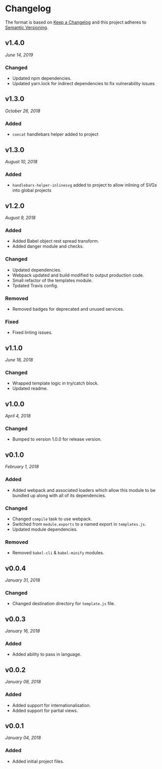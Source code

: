 # Changelog

The format is based on [Keep a Changelog](http://keepachangelog.com/en/1.0.0/)
and this project adheres to [Semantic Versioning](http://semver.org/spec/v2.0.0.html).


v1.4.0
------------------------------
*June 14, 2019*

### Changed
- Updated npm dependencies.
- Updated yarn.lock for indirect dependencies to fix vulnerability issues


v1.3.0
------------------------------
*October 26, 2018*

### Added
- `concat` handlebars helper added to project


v1.3.0
------------------------------
*August 10, 2018*

### Added
- `handlebars-helper-inlinesvg` added to project to allow inlining of SVGs into global projects


v1.2.0
------------------------------
*August 9, 2018*

### Added
- Added Babel object rest spread transform.
- Added danger module and checks.

### Changed
- Updated dependencies.
- Webpack updated and build modified to output production code.
- Small refactor of the templates module.
- Tpdated Travis config.

### Removed
- Removed badges for deprecated and unused services.

### Fixed
- Fixed linting issues.


v1.1.0
------------------------------
*June 18, 2018*

### Changed
- Wrapped template logic in try/catch block.
- Updated readme.


v1.0.0
------------------------------
*April 4, 2018*

### Changed
- Bumped to version 1.0.0 for release version.


v0.1.0
------------------------------
*February 1, 2018*

### Added
- Added webpack and associated loaders which allow this module to be bundled up along with all of its dependencies.

### Changed
- Changed `compile` task to use webpack.
- Switched from `module.exports` to a named export in `templates.js`.
- Updated module dependencies.

### Removed
- Removed `babel-cli` & `babel-minify` modules.


v0.0.4
------------------------------
*January 31, 2018*

### Changed
- Changed destination directory for `template.js` file.


v0.0.3
------------------------------
*January 16, 2018*

### Added
- Added ability to pass in language.


v0.0.2
------------------------------
*January 08, 2018*

### Added
- Added support for internationalisation.
- Added support for partial views.


v0.0.1
------------------------------
*January 04, 2018*

### Added
- Added initial project files.

